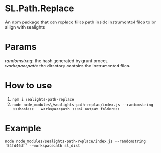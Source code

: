# SL.Path.Replace
An npm package that can replace fiiles path inside instrumented files to br aliign with sealights
# Params
*randomstring*: the hash generated by grunt proces.
<br/>
*workspacepath*: the directory contains the instrumented files.
# How to use
1. `npm i sealights-path-replace`
2. `node node_modules\/sealights-path-replac/index.js --randomstring <<<hash>>> --workspacepath <<<sl output folder>>>`
# Example
`node node_modules/sealights-path-replace/index.js --randomstring '54fd46df' --workspacepath sl_dist`
